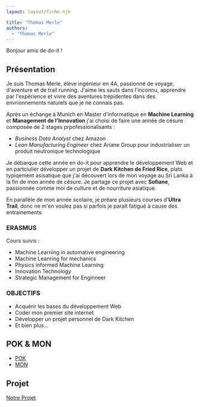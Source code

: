 ```yaml
---
layout: layout/fiche.njk

title: "Thomas Merle"
authors:
  - "Thomas Merle"
---
```


Bonjour amis de do-it !

## Présentation

Je suis Thomas Merle, élève ingénieur en 4A, passionné de voyage, d'aventure et de trail running. J'aime les sauts dans l'inconnu, apprendre par l'expérience et vivre des aventures trépidentes dans des envrionnements naturels que je ne connais pas.

Après un échange à Munich en Master d'informatique en **Machine Learning** et **Management de l'Innovation** j'ai choisi de faire une année de césure composée de 2 stages prpofessionalisants :

- _Business Data Analyst_ chez Amazon
- _Lean Manufacturing Engineer_ chez Ariane Group pour industrialiser un produit neutronique technologique

Je débarque cette année en do-it pour apprendre le développement Web et en partciulier développer un projet de **Dark Kitchen de Fried Rice**, plats typiqement asisatique que j'ai découvert lors de mon voyage au Sri Lanka à la fin de mon année de césure. Je partage ce projet avec **Sofiane**, passionnée comme moi de culture et de nourriture asiatique.

En parallèle de mon année scolaire, je préare plusieurs courses d'**Ultra Trail**, donc ne m'en voulez pas si parfois je paraît fatigué à cause des entrainements.

### ERASMUS

Cours suivis :

- Machine Learning in automative engineering
- Machine Leanring for mechanics
- Physics informed Machine Learning
- Innovation Technology
- Strategic Management for Enginneer

### OBJECTIFS

- Acquérir les bases du développement Web
- Coder mon premier site internet
- Développer un projet personnel de Dark Kitchen
- Et bien plus...

## POK & MON

- [POK](./pok)
- [MON](./mon)

## Projet

[Notre Projet](../../../projets/20XX-20YY/notre-projet)